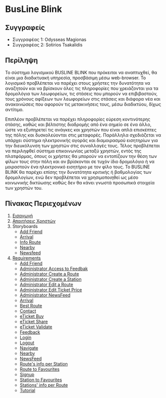# BusLine Blink

## Συγγραφείς

- Συγγραφέας 1: Odysseas Magionas
- Συγγραφέας 2: Sotirios Tsakalidis

## Περίληψη

Το σύστημα λογισμικού BUSLINE BLINK που πρόκειται να αναπτυχθεί, θα είναι μια διαδικτυακή υπηρεσία, προσβάσιμη μέσω web-browser. Το λογισμικό προβλέπεται να παρέχει στους χρήστες την δυνατότητα να αναζητούν και να βρίσκουν όλες τις πληροφορίες που χρειάζονται για τα δρομολόγια των λεωφορείων, τις στάσεις που μπορούν να επιβιβαστούν, τους χρόνους αφίξεων των λεωφορείων στις στάσεις και διάφορα νέα και ανακοινώσεις που αφορούν τις μετακινήσεις τους, μέσω διαδικτύου, δίχως αντίτιμο. 

Επιπλέον προβλέπεται να παρέχει πληροφορίες εύρεση κοντινότερης στάσης, καθώς και βέλτιστης διαδρομής από ένα σημείο σε ένα άλλο, ώστε να εξυπηρετεί τις ανάγκες και χρηστών που είναι απλά επισκέπτες της πόλης και δυσκολεύονται στις μεταφορές. Παράλληλα σχεδιάζεται να υπάρχει σύστημα ηλεκτρονικής αγοράς και διαμοιρασμού εισητηρίων για την διευκόλυνση των χρηστών στις συναλλαγές τους. Τέλος προβλέπεται να περιληφθεί σύστημα επικοινωνίας μεταξύ χρηστών, εντός της πλατφόρμας, όπους οι χρήστες θα μπορούν να εντοπίζουν την θέση των φίλων τους στην πόλη και αν βρίσκονται σε τυχόν ίδιο δρομολόγιο ή να μοιραστούν ένα ηλεκτρονικό εισητήριο με τον φίλο τους. Το BUSLINE BLINK θα παρέχει επίσης την δυνατότητα κριτικής ή βαθμολογίας των δρομολογίων, ενώ δεν προβλέπεται να χρησιμοποιηθεί ως μέσο κοινωνικής δικτύωσης καθώς δεν θα κάνει γνωστά προσωπικά στοιχεία των χρηστών του.  

## Πίνακας Περιεχομένων

1. [Εισαγωγή](https://github.com/sotiristsak/soft-eng-assignment/blob/master/documentation/intro.md)
2. [Απαιτήσεις Χρηστών](https://github.com/sotiristsak/soft-eng-assignment/blob/master/documentation/requirements.md)
3. Storyboards
   * [Add Friend](https://github.com/sotiristsak/soft-eng-assignment/blob/master/documentation/storyboard_add_friend.md)
   * [Arrival](https://github.com/sotiristsak/soft-eng-assignment/blob/master/documentation/storyboard_arrival.md)
   * [Info Route](https://github.com/sotiristsak/soft-eng-assignment/blob/master/documentation/storyboard_info_route.md)
   * [Nearby](https://github.com/sotiristsak/soft-eng-assignment/blob/master/documentation/storyboard_nearby.md)
   * [Newsfeed](https://github.com/sotiristsak/soft-eng-assignment/blob/master/documentation/storyboard_newsfeed.md)
3. [Requirements](https://github.com/sotiristsak/soft-eng-assignment/tree/master/requirements)
   * [Add Friend](https://github.com/sotiristsak/soft-eng-assignment/blob/master/requirements/AddFriend.feature)
   * [Administrator Access to Feedbak](https://github.com/sotiristsak/soft-eng-assignment/blob/master/requirements/AdminAccessToFeedBack.feature)
   * [Administrator Create a Route](https://github.com/sotiristsak/soft-eng-assignment/blob/master/requirements/AdminCreateARoute.feature)
   * [Administrator Create a Station](https://github.com/sotiristsak/soft-eng-assignment/blob/master/requirements/AdminCreateAStation.feature)
   * [Administrator Edit a Route](https://github.com/sotiristsak/soft-eng-assignment/blob/master/requirements/AdminEditARoute.feature)
   * [Administrator Edit Ticket Price](https://github.com/sotiristsak/soft-eng-assignment/blob/master/requirements/AdminEditTicketPrice.feature)
   * [Administrator NewsFeed](https://github.com/sotiristsak/soft-eng-assignment/blob/master/requirements/AdminNewsFeed.feature)
   * [Arrival](https://github.com/sotiristsak/soft-eng-assignment/blob/master/requirements/Arrival.feature)
   * [Best Route](https://github.com/sotiristsak/soft-eng-assignment/blob/master/requirements/BestRoute.feature)
   * [Contact](https://github.com/sotiristsak/soft-eng-assignment/blob/master/requirements/Contact.feature)
   * [eTicket Buy](https://github.com/sotiristsak/soft-eng-assignment/blob/master/requirements/eTicketBuy.feature)
   * [eTicket Share](https://github.com/sotiristsak/soft-eng-assignment/blob/master/requirements/eTicketShare.feature)
   * [eTicket Validate](https://github.com/sotiristsak/soft-eng-assignment/blob/master/requirements/eTicketValidate.feature)
   * [Feedback](https://github.com/sotiristsak/soft-eng-assignment/blob/master/requirements/Feedback.feature)
   * [Login](https://github.com/sotiristsak/soft-eng-assignment/blob/master/requirements/Login.feature)
   * [Logout](https://github.com/sotiristsak/soft-eng-assignment/blob/master/requirements/Logout.feature)
   * [Navigate](https://github.com/sotiristsak/soft-eng-assignment/blob/master/requirements/Navigate.feature)
   * [Nearby](https://github.com/sotiristsak/soft-eng-assignment/blob/master/requirements/Nearby.feature)
   * [NewsFeed](https://github.com/sotiristsak/soft-eng-assignment/blob/master/requirements/NewsFeed.feature)
   * [Route's info per Station](https://github.com/sotiristsak/soft-eng-assignment/blob/master/requirements/RouteInfoPerStation.feature)
   * [Route to Favourites](https://github.com/sotiristsak/soft-eng-assignment/blob/master/requirements/RouteToFavourites.feature)
   * [Signup](https://github.com/sotiristsak/soft-eng-assignment/blob/master/requirements/Signup.feature)
   * [Station to Favourites](https://github.com/sotiristsak/soft-eng-assignment/blob/master/requirements/StationToFavourites.feature)
   * [Stations' info per Route](https://github.com/sotiristsak/soft-eng-assignment/blob/master/requirements/StationsInfoPerRoute.feature)
   * [Tutorial](https://github.com/sotiristsak/soft-eng-assignment/blob/master/requirements/Tutorial.feature)
   
